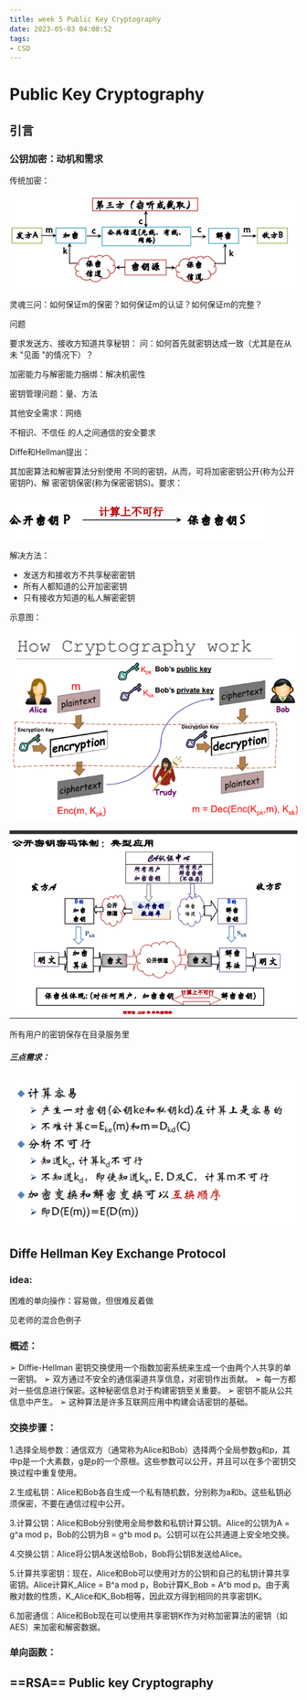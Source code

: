 ```yaml
---
title: week 5 Public Key Cryptography
date: 2023-05-03 04:00:52
tags:
- CSD
---
```


# Public Key Cryptography

## 引言

### 公钥加密：动机和需求

传统加密：

![image-20230503040530690](week-5-Public-Key-Cryptography/image-20230503040530690.png)

灵魂三问：如何保证m的保密？如何保证m的认证？如何保证m的完整？

问题 

要求发送方、接收方知道共享秘钥： 问：如何首先就密钥达成一致（尤其是在从未 "见面 "的情况下）？

加密能力与解密能力捆绑：解决机密性 

密钥管理问题：量、方法 

其他安全需求：网络

不相识、不信任 的人之间通信的安全要求

Diffe和Hellman提出：

其加密算法和解密算法分别使用 不同的密钥，从而，可将加密密钥公开(称为公开密钥P)、解 密密钥保密(称为保密密钥S)。要求：

![image-20230503041001578](week-5-Public-Key-Cryptography/image-20230503041001578.png)

解决方法：

- 发送方和接收方不共享秘密密钥
- 所有人都知道的公开加密密钥 
- 只有接收方知道的私人解密密钥 

示意图：

![image-20230503040911292](week-5-Public-Key-Cryptography/image-20230503040911292.png)



![image-20230503043537948](week-5-Public-Key-Cryptography/image-20230503043537948.png)

所有用户的密钥保存在目录服务里

##### 三点需求：

## ![image-20230503043844476](week-5-Public-Key-Cryptography/image-20230503043844476.png) 

## Diffe Hellman Key Exchange Protocol

### idea:

困难的单向操作：容易做，但很难反着做

见老师的混合色例子

### 概述：

➢ Diffie-Hellman 密钥交换使用一个指数加密系统来生成一个由两个人共享的单一密钥。
➢ 双方通过不安全的通信渠道共享信息，对密钥作出贡献。
➢ 每一方都对一些信息进行保密。这种秘密信息对于构建密钥至关重要。
➢ 密钥不能从公共信息中产生。
➢ 这种算法是许多互联网应用中构建会话密钥的基础。

### 交换步骤：

1.选择全局参数：通信双方（通常称为Alice和Bob）选择两个全局参数g和p，其中p是一个大素数，g是p的一个原根。这些参数可以公开，并且可以在多个密钥交换过程中重复使用。

2.生成私钥：Alice和Bob各自生成一个私有随机数，分别称为a和b。这些私钥必须保密，不要在通信过程中公开。

3.计算公钥：Alice和Bob分别使用全局参数和私钥计算公钥。Alice的公钥为A = g^a mod p，Bob的公钥为B = g^b mod p。公钥可以在公共通道上安全地交换。

4.交换公钥：Alice将公钥A发送给Bob，Bob将公钥B发送给Alice。

5.计算共享密钥：现在，Alice和Bob可以使用对方的公钥和自己的私钥计算共享密钥。Alice计算K_Alice = B^a mod p，Bob计算K_Bob = A^b mod p。由于离散对数的性质，K_Alice和K_Bob相等，因此双方得到相同的共享密钥K。

6.加密通信：Alice和Bob现在可以使用共享密钥K作为对称加密算法的密钥（如AES）来加密和解密数据。

### 单向函数：







## ==RSA== Public key Cryptography
